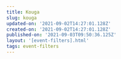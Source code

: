 ```yaml
---
title: Kouga
slug: kouga
updated-on: '2021-09-02T14:27:01.128Z'
created-on: '2021-09-02T14:27:01.128Z'
published-on: '2021-09-03T09:50:36.125Z'
layout: '[event-filters].html'
tags: event-filters
---
```



